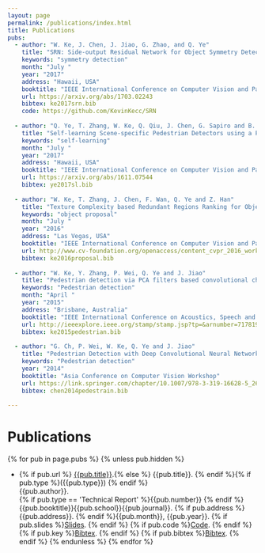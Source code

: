 ```yaml
---
layout: page
permalink: /publications/index.html
title: Publications
pubs:
  - author: "W. Ke, J. Chen, J. Jiao, G. Zhao, and Q. Ye"
    title: "SRN: Side-output Residual Network for Object Symmetry Detection in the Wild"
    keywords: "symmetry detection"
    month: "July "
    year: "2017"
    address: "Hawaii, USA"
    booktitle: "IEEE International Conference on Computer Vision and Pattern Recognition (Oral)"
    url: https://arxiv.org/abs/1703.02243
    bibtex: ke2017srn.bib
    code: https://github.com/KevinKecc/SRN	
    
  - author: "Q. Ye, T. Zhang, W. Ke, Q. Qiu, J. Chen, G. Sapiro and B. Zhang"
    title: "Self-learning Scene-specific Pedestrian Detectors using a Progressive Latent Model"
    keywords: "self-learning"
    month: "July "
    year: "2017"
    address: "Hawaii, USA"
    booktitle: "IEEE International Conference on Computer Vision and Pattern Recognition"
    url: https://arxiv.org/abs/1611.07544
    bibtex: ye2017sl.bib
    
  - author: "W. Ke, T. Zhang, J. Chen, F. Wan, Q. Ye and Z. Han"
    title: "Texture Complexity based Redundant Regions Ranking for Object Proposal"
    keywords: "object proposal"
    month: "July "
    year: "2016"
    address: "Las Vegas, USA"
    booktitle: "IEEE International Conference on Computer Vision and Pattern Recognition Workshop (CVPRW)"
    url: http://www.cv-foundation.org/openaccess/content_cvpr_2016_workshops/w24/papers/Ke_Texture_Complexity_Based_CVPR_2016_paper.pdf
    bibtex: ke2016proposal.bib	
    
  - author: "W. Ke, Y. Zhang, P. Wei, Q. Ye and J. Jiao"
    title: "Pedestrian detection via PCA filters based convolutional channel features"
    keywords: "Pedestrian detection"
    month: "April "
    year: "2015"
    address: "Brisbane, Australia"
    booktitle: "IEEE International Conference on Acoustics, Speech and Signal Processing (ICASSP)"
    url: http://ieeexplore.ieee.org/stamp/stamp.jsp?tp=&arnumber=7178199
    bibtex: ke2015pedestrian.bib
    
  - author: "G. Ch, P. Wei, W. Ke, Q. Ye and J. Jiao"
    title: "Pedestrian Detection with Deep Convolutional Neural Network"
    keywords: "Pedestrian detection"
    year: "2014"
    booktitle: "Asia Conference on Computer Vision Workshop"
    url: https://link.springer.com/chapter/10.1007/978-3-319-16628-5_26
    bibtex: chen2014pedestrain.bib
 
---
```


# Publications

{% for pub in page.pubs %}
{% unless pub.hidden %}
  - {% if pub.url %} [{{pub.title}}]({{pub.url}}).{% else %} {{pub.title}}.
    {% endif %}{% if pub.type %}({{pub.type}})
    {% endif %}<br>
    {{pub.author}}.<br>
    {% if pub.type == 'Technical Report' %}{{pub.number}}
    {% endif %}{{pub.booktitle}}{{pub.school}}{{pub.journal}}. {% if pub.address %}{{pub.address}}.
    {% endif %}{{pub.month}}, {{pub.year}}. {% if pub.slides %}[Slides]({{pub.slides}}).
    {% endif %} {% if pub.code %}[Code]({{pub.code}}).
    {% endif %} {% if pub.key %}[Bibtex](http://groups.csail.mit.edu/commit/bibtex.cgi?key={{pub.key}}).
    {% endif %} {% if pub.bibtex %}[Bibtex]({{pub.bibtex}}).
    {% endif %}
{% endunless %}
{% endfor %}



